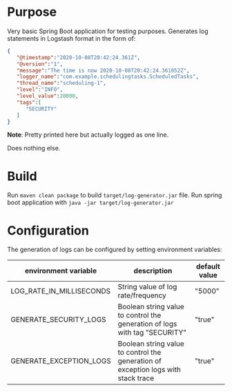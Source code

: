 # Purpose
Very basic Spring Boot application for testing purposes. Generates log statements in Logstash format in the form of:
```json
{
   "@timestamp":"2020-10-08T20:42:24.361Z",
   "@version":"1",
   "message":"The time is now 2020-10-08T20:42:24.361052Z",
   "logger_name":"com.example.schedulingtasks.ScheduledTasks",
   "thread_name":"scheduling-1",
   "level":"INFO",
   "level_value":20000,
   "tags":[
      "SECURITY"
   ]
}
``` 
**Note**: Pretty printed here but actually logged as one line.

Does nothing else.

# Build
Run `maven clean package` to build `target/log-generator.jar` file. Run spring boot application with `java -jar target/log-generator.jar`

# Configuration
The generation of logs can be configured by setting environment variables:

| environment variable     | description                                                                       | default value |
|--------------------------|-----------------------------------------------------------------------------------|---------------|
| LOG_RATE_IN_MILLISECONDS | String value of log rate/frequency                                                | "5000"        |
| GENERATE_SECURITY_LOGS   | Boolean string value to control the generation of logs with tag "SECURITY"        | "true"        |
| GENERATE_EXCEPTION_LOGS  | Boolean string value to control the generation of exception logs with stack trace | "true"        |

